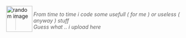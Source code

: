 <BR>

<img src="https://drive.google.com/uc?id=1Z_BDCjLPzBAtdVe-lVdfv5jfr3AnFvQw" alt="random image" width="70px" align="left"/>

> _From time to time i code some usefull ( for me ) or useless ( anyway ) stuff_<BR>
> _Guess what .. i upload here_

<BR>
